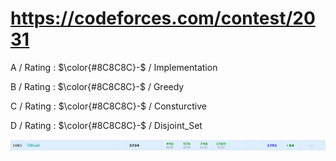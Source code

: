 # https://codeforces.com/contest/2031 

A / Rating : $\color{#8C8C8C}-$ / Implementation

B / Rating : $\color{#8C8C8C}-$ / Greedy

C / Rating : $\color{#8C8C8C}-$ / Consturctive

D / Rating : $\color{#8C8C8C}-$ / Disjoint_Set

![My Image](https://github.com/kss418/Codeforces/blob/main/Images/987.png)
